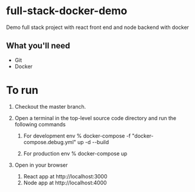 # full-stack-docker-demo

Demo full stack project with react front end and node backend with docker

## What you'll need

- Git
- Docker

# To run

1.  Checkout the master branch.

2.  Open a terminal in the top-level source code directory and run the following commands

    1. For development env
       % docker-compose -f "docker-compose.debug.yml" up -d --build

    2. For production env
       % docker-compose up

3.  Open in your browser
    1. React app at http://localhost:3000
    2. Node app at http://localhost:4000
